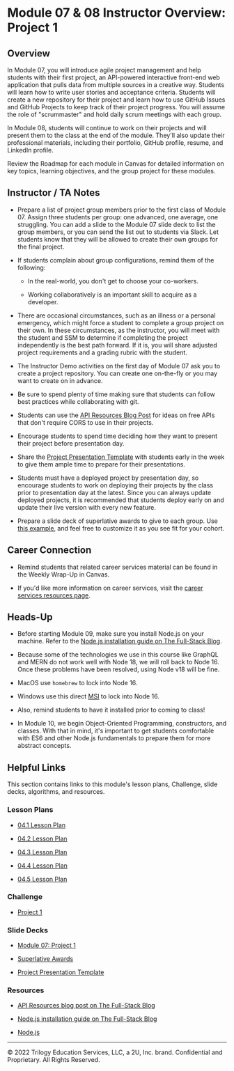 # Module 07 & 08 Instructor Overview: Project 1

## Overview

In Module 07, you will introduce agile project management and help students with their first project, an API-powered interactive front-end web application that pulls data from multiple sources in a creative way. Students will learn how to write user stories and acceptance criteria. Students will create a new repository for their project and learn how to use GitHub Issues and GitHub Projects to keep track of their project progress. You will assume the role of "scrummaster" and hold daily scrum meetings with each group.

In Module 08, students will continue to work on their projects and will present them to the class at the end of the module. They'll also update their professional materials, including their portfolio, GitHub profile, resume, and LinkedIn profile.

Review the Roadmap for each module in Canvas for detailed information on key topics, learning objectives, and the group project for these modules.

## Instructor / TA Notes

* Prepare a list of project group members prior to the first class of Module 07. Assign three students per group: one advanced, one average, one struggling. You can add a slide to the Module 07 slide deck to list the group members, or you can send the list out to students via Slack. Let students know that they will be allowed to create their own groups for the final project.

* If students complain about group configurations, remind them of the following:

  * In the real-world, you don't get to choose your co-workers.

  * Working collaboratively is an important skill to acquire as a developer.

* There are occasional circumstances, such as an illness or a personal emergency, which might force a student to complete a group project on their own. In these circumstances, as the instructor, you will meet with the student and SSM to determine if completing the project independently is the best path forward. If it is, you will share adjusted project requirements and a grading rubric with the student.

* The Instructor Demo activities on the first day of Module 07 ask you to create a project repository. You can create one on-the-fly or you may want to create on in advance.

* Be sure to spend plenty of time making sure that students can follow best practices while collaborating with git.

* Students can use the [API Resources Blog Post](https://coding-boot-camp.github.io/full-stack/apis/api-resources) for ideas on free APIs that don't require CORS to use in their projects.

* Encourage students to spend time deciding how they want to present their project before presentation day.

* Share the [Project Presentation Template](https://docs.google.com/presentation/d/10QaO9KH8HtUXj__81ve0SZcpO5DbMbqqQr4iPpbwKks/edit?usp=sharing) with students early in the week to give them ample time to prepare for their presentations.

* Students must have a deployed project by presentation day, so encourage students to work on deploying their projects by the class prior to presentation day at the latest. Since you can always update deployed projects, it is recommended that students deploy early on and update their live version with every new feature.

* Prepare a slide deck of superlative awards to give to each group. Use [this example](https://docs.google.com/presentation/d/1Tca5VT_S13ioFUO-pewh_g9dJaBQ9prg-vsRwMjyDXU/edit?usp=sharing), and feel free to customize it as you see fit for your cohort.

## Career Connection

* Remind students that related career services material can be found in the Weekly Wrap-Up in Canvas.

* If you'd like more information on career services, visit the [career services resources page](https://careernetwork.2u.com/?utm_medium=Academics&utm_source=boot_camp/).

## Heads-Up

* Before starting Module 09, make sure you install Node.js on your machine. 
Refer to the [Node.js installation guide on The Full-Stack Blog](https://coding-boot-camp.github.io/full-stack/nodejs/how-to-install-nodejs).

* Because some of the technologies we use in this course like GraphQL and MERN do not work well with Node 18, we will roll back to Node 16. Once these problems have been resolved, using Node v18 will be fine. 

* MacOS use `homebrew` to lock into Node 16. 

* Windows use this direct [MSI](https://nodejs.org/download/release/v16.18.0/) to lock into Node 16.

* Also, remind students to have it installed prior to coming to class!

* In Module 10, we begin Object-Oriented Programming, constructors, and classes. With that in mind, it's important to get students comfortable with ES6 and other Node.js fundamentals to prepare them for more abstract concepts.

## Helpful Links

This section contains links to this module's lesson plans, Challenge, slide decks, algorithms, and resources.

### Lesson Plans

  * [04.1 Lesson Plan](./01-Day/01-Day-LessonPlan.md)

  * [04.2 Lesson Plan](./02-Day/02-Day-LessonPlan.md)

  * [04.3 Lesson Plan](./03-Day/03-Day-LessonPlan.md)

  * [04.4 Lesson Plan](./04-Day/04-Day-LessonPlan.md)

  * [04.5 Lesson Plan](./05-Day/05-Day-LessonPlan.md)

### Challenge

  * [Project 1](../../../01-Class-Content/08-Project-1-Contd/02-Challenge/README.md)

### Slide Decks

  * [Module 07: Project 1](https://docs.google.com/presentation/d/1qiKXCTJ54GUJyOucuFgd_rt27a89iEAdhJ2BGaAZ8aA/edit?usp=sharing)

  * [Superlative Awards](https://docs.google.com/presentation/d/1Tca5VT_S13ioFUO-pewh_g9dJaBQ9prg-vsRwMjyDXU/edit?usp=sharing)

  * [Project Presentation Template](https://docs.google.com/presentation/d/10QaO9KH8HtUXj__81ve0SZcpO5DbMbqqQr4iPpbwKks/edit?usp=sharing)

### Resources

  * [API Resources blog post on The Full-Stack Blog](https://coding-boot-camp.github.io/full-stack/apis/api-resources)

  * [Node.js installation guide on The Full-Stack Blog](https://coding-boot-camp.github.io/full-stack/nodejs/how-to-install-nodejs)

  * [Node.js](https://nodejs.org/en/)

---
© 2022 Trilogy Education Services, LLC, a 2U, Inc. brand. Confidential and Proprietary. All Rights Reserved.
